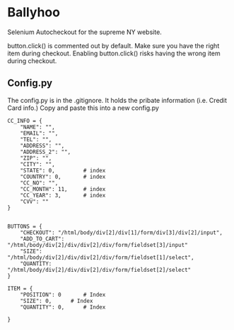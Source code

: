 # Ballyhoo

Selenium Autocheckout for the supreme NY website.

button.click() is commented out by default. Make sure you have the right item during checkout.
Enabling button.click() risks having the wrong item during checkout.

## Config.py
The config.py is in the .gitignore. It holds the pribate information (i.e. Credit Card info.)
Copy and paste this into a new config.py

```
CC_INFO = {
	"NAME": "",
	"EMAIL": "",
	"TEL": "",
	"ADDRESS": "",
	"ADDRESS_2": "",
	"ZIP": "",
	"CITY": "",
	"STATE": 0, 		# index
	"COUNTRY": 0, 		# index
	"CC_NO": "",
	"CC_MONTH": 11,		# index
	"CC_YEAR": 3, 		# index
	"CVV": ""
}


BUTTONS = {
	"CHECKOUT": "/html/body/div[2]/div[1]/form/div[3]/div[2]/input",
	"ADD_TO_CART": "/html/body/div[2]/div/div[2]/div/form/fieldset[3]/input"
	"SIZE": "/html/body/div[2]/div/div[2]/div/form/fieldset[1]/select",
	"QUANTITY: "/html/body/div[2]/div/div[2]/div/form/fieldset[2]/select"
}

ITEM = {
	"POSITION": 0		# Index
	"SIZE": 0, 		# Index
	"QUANTITY": 0, 		# Index

}
```
